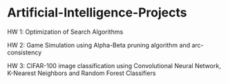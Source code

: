 # Artificial-Intelligence-Projects

HW 1: Optimization of Search Algorithms

HW 2: Game Simulation using Alpha-Beta pruning algorithm and arc-consistency

HW 3: CIFAR-100 image classification using Convolutional Neural Network, K-Nearest Neighbors and Random Forest Classifiers
